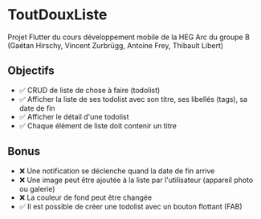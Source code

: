 # ToutDouxListe
Projet Flutter du cours développement mobile de la HEG Arc du groupe B (Gaétan Hirschy, Vincent Zurbrügg, Antoine Frey, Thibault Libert)

## Objectifs
* ✅ CRUD de liste de chose à faire (todolist)
* ✅ Afficher la liste de ses todolist avec son titre, ses libellés (tags), sa date de fin
* ✅ Afficher le détail d'une todolist
* ✅ Chaque élément de liste doit contenir un titre

## Bonus
* ❌ Une notification se déclenche quand la date de fin arrive
* ❌ Une image peut être ajoutée à la liste par l'utilisateur (appareil photo ou galerie)
* ❌ La couleur de fond peut être changée
* ✅ Il est possible de créer une todolist avec un bouton flottant (FAB)
